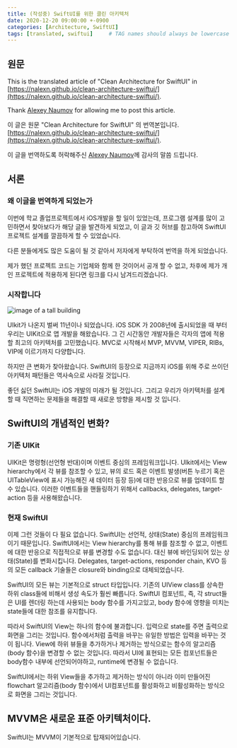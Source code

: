 ```yaml
---
title: (작성중) SwiftUI를 위한 클린 아키텍처
date: 2020-12-20 09:00:00 +-0900
categories: [Architecture, SwiftUI]
tags: [translated, swiftui]     # TAG names should always be lowercase
---
```


## 원문

This is the translated article of "Clean Architecture for SwiftUI" in [https://nalexn.github.io/clean-architecture-swiftui/](https://nalexn.github.io/clean-architecture-swiftui/).  

Thank [Alexey Naumov](https://github.com/nalexn) for allowing me to post this article.  

이 글은 원문 "Clean Architecture for SwiftUI" 의 번역본입니다.  [https://nalexn.github.io/clean-architecture-swiftui/](https://nalexn.github.io/clean-architecture-swiftui/).  

이 글을 번역하도록 허락해주신 [Alexey Naumov](https://github.com/nalexn)께 감사의 말씀 드립니다.  

## 서론

### 왜 이글을 번역하게 되었는가

이번에 학교 졸업프로젝트에서 iOS개발을 할 일이 있었는데, 프로그램 설계를 많이 고민하면서 찾아보다가 해당 글을 발견하게 되었고, 이 글과 깃 허브를 참고하여 SwiftUI 프로젝트 설계를 깔끔하게 할 수 있었습니다.

다른 분들에게도 많은 도움이 될 것 같아서 저자에게 부탁하여 번역을 하게 되었습니다.

제가 했던 프로젝트 코드는 기업체와 함께 한 것이어서 공개 할 수 없고, 차후에 제가 개인 프로젝트에 적용하게 된다면 링크를 다시 남겨드리겠습니다.

### 시작합니다

![image of a tall building](https://nalexn.github.io/assets/img/clean_swiftui_01.jpg)

UIkit가 나온지 벌써 11년이나 되었습니다. iOS SDK 가 2008년에 출시되었을 때 부터 우리는 UIKit으로 앱 개발을 해왔습니다. 그 긴 시간동안 개발자들은 각자의 앱에 적용할 최고의 아키텍처를 고민했습니다. MVC로 시작해서 MVP, MVVM, VIPER, RIBs, VIP에 이르기까지 다양합니다.

하지만 큰 변화가 찾아왔습니다. SwiftUI의 등장으로 지금까지 iOS를 위해 주로 쓰이던 아키텍처 패턴들은 역사속으로 사라질 것입니다.

좋던 싫던 SwiftUI는 iOS 개발의 미래가 될 것입니다. 그리고 우리가 아키텍처를 설계할 때 직면하는 문제들을 해결할 때 새로운 방향을 제시할 것 입니다.  

## SwiftUI의 개념적인 변화?

### 기존 UIKit

UIKit은 명령형(선언형 반대)이며 이벤트 중심의 프레임워크입니다. UIkit에서는 View hierarchy에서 각 뷰를 참조할 수 있고, 뷰의 로드 혹은 이벤트 발생(버튼 누르기 혹은 UITableView에 표시 가능해진 새 데이터 등장 등)에 대한 반응으로 뷰를 업데이트 할 수 있습니다. 이러한 이벤트들을 핸들링하기 위해서 callbacks, delegates, target-action 등을 사용해왔습니다.  

### 현재 SwiftUI

이제 그런 것들이 다 필요 없습니다. SwiftUI는 선언적, 상태(State) 중심의 프레임워크이기 때문입니다. SwiftUI에서는 View hierarchy를 통해 뷰를 참조할 수 없고, 이벤트에 대한 반응으로 직접적으로 뷰를 변경할 수도 없습니다. 대신 뷰에 바인딩되어 있는 상태(State)를 변화시킵니다. Delegates, target-actions, responder chain, KVO 등의 모든 callback 기술들은 closure와 binding으로 대체되었습니다.   

SwiftUI의 모든 뷰는 기본적으로 struct 타입입니다. 기존의 UIView class를 상속한 하위 class들에 비해서 생성 속도가 훨씬 빠릅니다. SwiftUI 컴포넌트, 즉, 각 struct들은 UI를 렌더링 하는데 사용되는 body 함수를 가지고있고, body 함수에 영향을 미치는 state들에 대한 참조를 유지합니다.   

따라서 SwiftUI의 View는 하나의 함수에 불과합니다. 입력으로 state를 주면 출력으로 화면을 그리는 것입니다. 함수에서처럼 출력을 바꾸는 유일한 방법은 입력을 바꾸는 것이 됩니다. View에 하위 뷰들을 추가하거나 제거하는 방식으로는 함수의 알고리즘(body 함수)을 변경할 수 없는 것입니다. 따라서 UI에 표현되는 모든 컴포넌트들은 body함수 내부에 선언되어야하고, runtime에 변경될 수 없습니다.  

SwiftUI에서는 하위 View들을 추가하고 제거하는 방식이 아니라 이미 만들어진 flowchart 알고리즘(body 함수)에서 UI컴포넌트를 활성화하고 비활성화하는 방식으로 화면을 그리는 것입니다.  

## MVVM은 새로운 표준 아키텍처이다.

SwiftUI는 MVVM이 기본적으로 탑재되어있습니다.  

